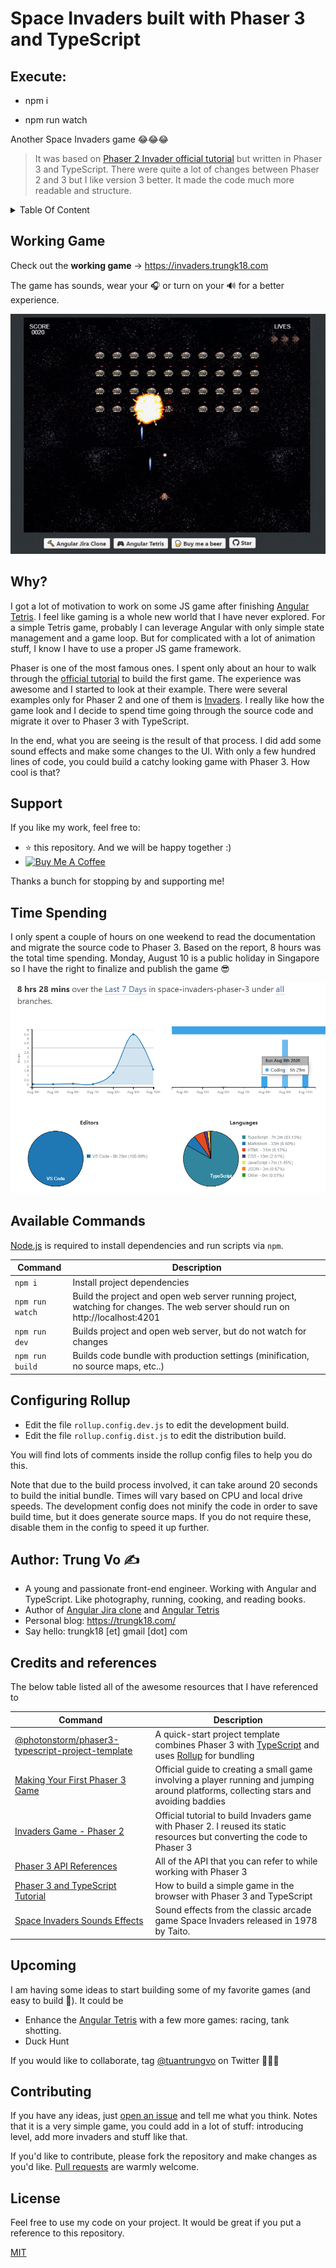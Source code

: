 # Space Invaders built with Phaser 3 and TypeScript

## Execute:

- npm i

- npm run watch

Another Space Invaders game 😂😂😂

> It was based on [Phaser 2 Invader official tutorial][phaser2-invaders] but written in Phaser 3 and TypeScript. There were quite a lot of changes between Phaser 2 and 3 but I like version 3 better. It made the code much more readable and structure.

<details>
  <summary>Table Of Content</summary>
  <p>

- [Space Invaders built with Phaser 3 and TypeScript](#space-invaders-built-with-phaser-3-and-typescript)
  - [Working Game](#working-game)
  - [Why?](#why)
  - [Support](#support)
  - [Time Spending](#time-spending)
  - [Available Commands](#available-commands)
  - [Configuring Rollup](#configuring-rollup)
  - [Author: Trung Vo ✍️](#author-trung-vo-️)
  - [Credits and references](#credits-and-references)
  - [Upcoming](#upcoming)
  - [Contributing](#contributing)
  - [License](#license)
  </p>
  </details>

## Working Game

Check out the **working game** -> https://invaders.trungk18.com

The game has sounds, wear your 🎧 or turn on your 🔊 for a better experience.

![Space Invaders built with Phaser 3 and TypeScript][demo]

## Why?

I got a lot of motivation to work on some JS game after finishing [Angular Tetris][tetris]. I feel like gaming is a whole new world that I have never explored. For a simple Tetris game, probably I can leverage Angular with only simple state management and a game loop. But for complicated with a lot of animation stuff, I know I have to use a proper JS game framework.

Phaser is one of the most famous ones. I spent only about an hour to walk through the [official tutorial][first-phaser-3-game] to build the first game. The experience was awesome and I started to look at their example. There were several examples only for Phaser 2 and one of them is [Invaders][phaser2-invaders]. I really like how the game look and I decide to spend time going through the source code and migrate it over to Phaser 3 with TypeScript.

In the end, what you are seeing is the result of that process. I did add some sound effects and make some changes to the UI. With only a few hundred lines of code, you could build a catchy looking game with Phaser 3. How cool is that?

## Support

If you like my work, feel free to:

- ⭐ this repository. And we will be happy together :)
- <a title="Thanks for your support!" href="https://www.buymeacoffee.com/tuantrungvo" target="_blank"><img src="https://res.cloudinary.com/dvujyxh7e/image/upload/c_thumb,w_140,g_face/v1596378474/default-orange_uthxgz.jpg" alt="Buy Me A Coffee"></a>

Thanks a bunch for stopping by and supporting me!

## Time Spending

I only spent a couple of hours on one weekend to read the documentation and migrate the source code to Phaser 3. Based on the report, 8 hours was the total time spending. Monday, August 10 is a public holiday in Singapore so I have the right to finalize and publish the game 😎

![Space Invaders built with Phaser 3 and TypeScript][time-spending]

## Available Commands

[Node.js](https://nodejs.org) is required to install dependencies and run scripts via `npm`.

| Command         | Description                                                                                                                     |
| --------------- | ------------------------------------------------------------------------------------------------------------------------------- |
| `npm i`         | Install project dependencies                                                                                                    |
| `npm run watch` | Build the project and open web server running project, watching for changes. The web server should run on http://localhost:4201 |
| `npm run dev`   | Builds project and open web server, but do not watch for changes                                                                |
| `npm run build` | Builds code bundle with production settings (minification, no source maps, etc..)                                               |

## Configuring Rollup

- Edit the file `rollup.config.dev.js` to edit the development build.
- Edit the file `rollup.config.dist.js` to edit the distribution build.

You will find lots of comments inside the rollup config files to help you do this.

Note that due to the build process involved, it can take around 20 seconds to build the initial bundle. Times will vary based on CPU and local drive speeds. The development config does not minify the code in order to save build time, but it does generate source maps. If you do not require these, disable them in the config to speed it up further.

## Author: Trung Vo ✍️

- A young and passionate front-end engineer. Working with Angular and TypeScript. Like photography, running, cooking, and reading books.
- Author of [Angular Jira clone][jira-clone] and [Angular Tetris][tetris]
- Personal blog: https://trungk18.com/
- Say hello: trungk18 [et] gmail [dot] com

## Credits and references

The below table listed all of the awesome resources that I have referenced to

| Command                                                                 | Description                                                                                                                                              |
| ----------------------------------------------------------------------- | -------------------------------------------------------------------------------------------------------------------------------------------------------- |
| [@photonstorm/phaser3-typescript-project-template][typescript-template] | A quick-start project template combines Phaser 3 with [TypeScript](https://www.typescriptlang.org/) and uses [Rollup](https://rollupjs.org) for bundling |
| [Making Your First Phaser 3 Game][first-phaser-3-game]                  | Official guide to creating a small game involving a player running and jumping around platforms, collecting stars and avoiding baddies                   |
| [Invaders Game - Phaser 2][phaser2-invaders]                            | Official tutorial to build Invaders game with Phaser 2. I reused its static resources but converting the code to Phaser 3                                |
| [Phaser 3 API References][phaser-api]                                   | All of the API that you can refer to while working with Phaser 3                                                                                         |
| [Phaser 3 and TypeScript Tutorial][freecodecamp]                        | How to build a simple game in the browser with Phaser 3 and TypeScript                                                                                   |
| [Space Invaders Sounds Effects][sounds]                                 | Sound effects from the classic arcade game Space Invaders released in 1978 by Taito.                                                                     |  |

## Upcoming

I am having some ideas to start building some of my favorite games (and easy to build 🤣). It could be

- Enhance the [Angular Tetris][tetris] with a few more games: racing, tank shotting.
- Duck Hunt

If you would like to collaborate, tag [@tuantrungvo][twitter] on Twitter 👏👏👏

## Contributing

If you have any ideas, just [open an issue][issues] and tell me what you think. Notes that it is a very simple game, you could add in a lot of stuff: introducing level, add more invaders and stuff like that.

If you'd like to contribute, please fork the repository and make changes as you'd like. [Pull requests][pull] are warmly welcome.

## License

Feel free to use my code on your project. It would be great if you put a reference to this repository.

[MIT](https://opensource.org/licenses/MIT)

[twitter]: https://twitter.com/tuantrungvo
[time-spending]: dist/assets/readme/time-spending.png
[demo]: dist/assets/readme/invaders-demo.gif
[tetris]: https://tetris.trungk18.com/
[jira-clone]: https://jira.trungk18.com/
[typescript-template]: https://github.com/photonstorm/phaser3-typescript-project-template
[phaser2-invaders]: https://phaser.io/examples/v2/games/invaders
[phaser-api]: https://photonstorm.github.io/phaser3-docs/
[freecodecamp]: https://www.freecodecamp.org/news/how-to-build-a-simple-game-in-the-browser-with-phaser-3-and-typescript-bdc94719135/
[first-phaser-3-game]: https://phaser.io/tutorials/making-your-first-phaser-3-game/part1
[sounds]: https://www.classicgaming.cc/classics/space-invaders/sounds
[issues]: https://github.com/trungk18/space-invaders-phaser-3/issues/new
[pull]: https://github.com/trungk18/space-invaders-phaser-3/compare

